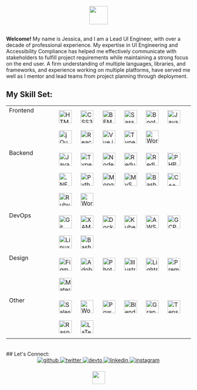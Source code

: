 <div>

  <div align="center">
    <img src="https://img.shields.io/badge/Open%20to%20Work-228B22" height="50" width="auto">
  </div>

  <br/>

  <strong>Welcome!</strong> My name is Jessica, and I am a Lead UI Engineer, with over a decade of professional experience. My expertise in UI Engineering and Accessibility Compliance has helped me effectively communicate with stakeholders to fulfill project requirements while maintaining a strong focus on the end user. A firm understanding of multiple languages, libraries, and frameworks, and experience working on multiple platforms, have served me well as I mentor and lead teams from project planning through deployment.
  <br/>
  ## My Skill Set:
  <table>
    <tr>
      <td valign="top" width="25%">Frontend</td>
      <td valign="top" width="75%">
        <div>
          <img style="margin: 10px" src="https://profilinator.rishav.dev/skills-assets/html5-original-wordmark.svg" alt="HTML5" height="35"/>
          <img style="margin: 10px" src="https://profilinator.rishav.dev/skills-assets/css3-original-wordmark.svg" alt="CSS3" height="35"/>
          <img style="margin: 10px" src="https://profilinator.rishav.dev/skills-assets/bem.svg" alt="BEM" height="35"/>
          <img style="margin: 10px" src="https://profilinator.rishav.dev/skills-assets/sass-original.svg" alt="Sass" height="35"/>
          <img style="margin: 10px" src="https://profilinator.rishav.dev/skills-assets/bootstrap-plain.svg" alt="Bootstrap" height="35"/>
          <img style="margin: 10px" src="https://profilinator.rishav.dev/skills-assets/javascript-original.svg" alt="JavaScript" height="35"/>
          <img style="margin: 10px" src="https://profilinator.rishav.dev/skills-assets/jquery.png" alt="jQuery" height="35"/>
          <img style="margin: 10px" src="https://profilinator.rishav.dev/skills-assets/react-original-wordmark.svg" alt="React" height="35"/>
          <img style="margin: 10px" src="https://profilinator.rishav.dev/skills-assets/vuejs-original-wordmark.svg" alt="Vue.js" height="35"/>
          <img style="margin: 10px" src="https://profilinator.rishav.dev/skills-assets/typescript-original.svg" alt="TypeScript" height="35"/>
          <img style="margin: 10px" src="https://profilinator.rishav.dev/skills-assets/wordpress.png" alt="WordPress" height="35"/>
        </div>
      </td>
    </tr>
    <tr>
      <td valign="top" width="25%">Backend</td>
      <td valign="top" width="75%">
        <div>
          <img style="margin: 10px" src="https://profilinator.rishav.dev/skills-assets/javascript-original.svg" alt="JavaScript" height="35"/>
          <img style="margin: 10px" src="https://profilinator.rishav.dev/skills-assets/typescript-original.svg" alt="TypeScript" height="35"/>
          <img style="margin: 10px" src="https://profilinator.rishav.dev/skills-assets/nodejs-original-wordmark.svg" alt="Node.js" height="35"/>
          <img style="margin: 10px" src="https://profilinator.rishav.dev/skills-assets/redux-original.svg" alt="Redux" height="35"/>
          <img style="margin: 10px" src="https://profilinator.rishav.dev/skills-assets/redis-original-wordmark.svg" alt="Redis" height="35"/>
          <img style="margin: 10px" src="https://profilinator.rishav.dev/skills-assets/php-original.svg" alt="PHP" height="35"/>
          <img style="margin: 10px" src="https://profilinator.rishav.dev/skills-assets/dot-net-original-wordmark.svg" alt=".NET" height="35"/>
          <img style="margin: 10px" src="https://profilinator.rishav.dev/skills-assets/python-original.svg" alt="Python" height="35"/>
          <img style="margin: 10px" src="https://profilinator.rishav.dev/skills-assets/mongodb-original-wordmark.svg" alt="MongoDB" height="35"/>
          <img style="margin: 10px" src="https://profilinator.rishav.dev/skills-assets/mysql-original-wordmark.svg" alt="MySQL" height="35"/>
          <img style="margin: 10px" src="https://profilinator.rishav.dev/skills-assets/gnu_bash-icon.svg" alt="Bash" height="35"/>
          <img style="margin: 10px" src="https://profilinator.rishav.dev/skills-assets/cplusplus-original.svg" alt="C++" height="35"/>
          <img style="margin: 10px" src="https://profilinator.rishav.dev/skills-assets/ruby-original-wordmark.svg" alt="Ruby" height="35"/>
          <img style="margin: 10px" src="https://profilinator.rishav.dev/skills-assets/wordpress.png" alt="WordPress" height="35"/>
        </div>
      </td>
    </tr>
    <tr>
      <td valign="top" width="25%">DevOps</td>
      <td valign="top" width="75%">
        <div>
          <img style="margin: 10px" src="https://profilinator.rishav.dev/skills-assets/git-scm-icon.svg" alt="Git" height="35"/>
          <img style="margin: 10px" src="https://profilinator.rishav.dev/skills-assets/xaml.png" alt="XAML" height="35"/>
          <img style="margin: 10px" src="https://profilinator.rishav.dev/skills-assets/docker-original-wordmark.svg" alt="Docker" height="35"/>
          <img style="margin: 10px" src="https://profilinator.rishav.dev/skills-assets/kubernetes-icon.svg" alt="Kubernetes" height="35"/>
          <img style="margin: 10px" src="https://profilinator.rishav.dev/skills-assets/amazonwebservices-original-wordmark.svg" alt="AWS" height="35"/>
          <img style="margin: 10px" src="https://profilinator.rishav.dev/skills-assets/google_cloud-icon.svg" alt="GCP" height="35"/>
          <img style="margin: 10px" src="https://profilinator.rishav.dev/skills-assets/linux-original.svg" alt="Linux" height="35"/>
          <img style="margin: 10px" src="https://profilinator.rishav.dev/skills-assets/gnu_bash-icon.svg" alt="Bash" height="35"/>
        </div>
      </td>
    </tr>
    <tr>
      <td valign="top" width="25%">Design</td>
      <td valign="top" width="75%">
        <div>
          <img style="margin: 10px" src="https://profilinator.rishav.dev/skills-assets/figma-icon.svg" alt="Figma" height="35" />
          <img style="margin: 10px" src="https://profilinator.rishav.dev/skills-assets/adobexd.png" alt="Adobe XD" height="35"/>
          <img style="margin: 10px" src="https://profilinator.rishav.dev/skills-assets/photoshop-plain.svg" alt="Photoshop" height="35"/>
          <img style="margin: 10px" src="https://profilinator.rishav.dev/skills-assets/adobe_illustrator-icon.svg" alt="Illustrator" height="35"/>
          <img style="margin: 10px" src="https://profilinator.rishav.dev/skills-assets/lightroom.png" alt="Lightroom" height="35"/>
          <img style="margin: 10px" src="https://profilinator.rishav.dev/skills-assets/adobepremierepro.png" alt="Premiere Pro" height="35"/>
          <img style="margin: 10px" src="https://profilinator.rishav.dev/skills-assets/mui.png" alt="Material UI" height="35"/>
        </div>
      </td>
    </tr>
    <tr>
      <td valign="top" width="25%">Other</td>
      <td valign="top" width="75%">
        <div>
          <img style="margin: 10px" src="https://profilinator.rishav.dev/skills-assets/salesforce.png" alt="Salesforce" height="35"/>
          <img style="margin: 10px" src="https://profilinator.rishav.dev/skills-assets/woocommerce.png" alt="WooCommerce" height="35"/>
          <img style="margin: 10px" src="https://profilinator.rishav.dev/skills-assets/powerbi.png" alt="Power Bi" height="35"/>
          <img style="margin: 10px" src="https://profilinator.rishav.dev/skills-assets/blender_community_badge_white.svg" alt="Blender" height="35"/>
          <img style="margin: 10px" src="https://profilinator.rishav.dev/skills-assets/graphql.png" alt="GraphQL" height="35"/>
          <img style="margin: 10px" src="https://profilinator.rishav.dev/skills-assets/tensorflow-icon.svg" alt="TensorFlow" height="35"/>
          <img style="margin: 10px" src="https://profilinator.rishav.dev/skills-assets/raspberrypi.png" alt="Raspberry Pi" height="35"/>
          <img style="margin: 10px" src="https://profilinator.rishav.dev/skills-assets/latex.png" alt="LaTeX" height="35"/>
        </div>
      </td>
    </tr>
  </table>
  <br/>
  ## Let's Connect:
  <div align="center">
    <a href="https://github.com/thejessicafelts" target="_blank">
      <img src=https://img.shields.io/badge/github-%2324292e.svg?&style=for-the-badge&logo=github&logoColor=white alt=github style="margin-bottom: 5px;" />
    </a>
    <a href="https://twitter.com/thejessicafelts" target="_blank">
      <img src=https://img.shields.io/badge/twitter-%2300acee.svg?&style=for-the-badge&logo=twitter&logoColor=white alt=twitter style="margin-bottom: 5px;" />
    </a>
    <a href="https://dev.to/thejessicafelts" target="_blank">
      <img src=https://img.shields.io/badge/dev.to-%2308090A.svg?&style=for-the-badge&logo=dev.to&logoColor=white alt=devto style="margin-bottom: 5px;" />
    </a>
    <a href="https://linkedin.com/in/thejessicafelts" target="_blank">
      <img src=https://img.shields.io/badge/linkedin-%231E77B5.svg?&style=for-the-badge&logo=linkedin&logoColor=white alt=linkedin style="margin-bottom: 5px;" />
    </a>
    <a href="https://instagram.com/thejessicafelts" target="_blank">
      <img src=https://img.shields.io/badge/instagram-%23000000.svg?&style=for-the-badge&logo=instagram&logoColor=white alt=instagram style="margin-bottom: 5px;" />
    </a>
  </div>

  <br/>

  <div align="center">
  <img src="https://img.shields.io/badge/Proud%20Supporter%20of%20Open%20Source-7393B3" height="35">
  </div>

</div>